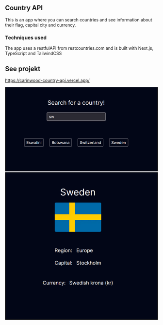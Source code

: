## Country API

This is an app where you can search countries and see information about their flag, capital city and currency.

### Techniques used

The app uses a restfulAPI from restcountries.com and is built with Next.js, TypeScript and TailwindCSS

## See projekt
https://carinwood-country-api.vercel.app/



![Screenshot](./assets/images/screenshot_1.png)
![Screenshot](./assets/images/screenshot_2.png)